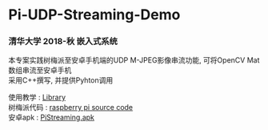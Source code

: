 # Pi-UDP-Streaming-Demo

### 清华大学 2018-秋 嵌入式系统

本专案实践树梅派至安卓手机端的UDP M-JPEG影像串流功能, 可将OpenCV Mat数组串流至安卓手机  
采用C++撰写, 并提供Pyhton调用

使用教学 : [Library](https://github.com/jasperyen/Pi-UDP-Streaming-Demo/tree/master/Library)  
树梅派代码 : [raspberry pi source code](https://github.com/jasperyen/Pi-UDP-Streaming-Demo/tree/master/raspberry%20pi%20source%20code)  
安卓apk : [PiStreaming.apk](https://raw.githubusercontent.com/jasperyen/Pi-UDP-Streaming-Demo/master/android/PiStreaming.apk)

